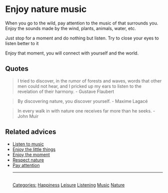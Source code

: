 # Enjoy nature music

When you go to the wild, pay attention to the music of that surrounds you. Enjoy the sounds made by the wind, plants, animals, water, etc.
 
Just stop for a moment and do nothing but listen. Try to close your eyes to listen better to it
 
Enjoy that moment, you will connect with yourself and the world.

## Quotes

> I tried to discover, in the rumor of forests and waves, words that other men could not hear, and I pricked up my ears to listen to the revelation of their harmony. - Gustave Flaubert

> By discovering nature, you discover yourself. - Maxime Lagacé

> In every walk in with nature one receives far more than he seeks. - John Muir

## Related advices

- [Listen to music](../Listen%20to%20music/index.md)
- [Enjoy the little things](../Enjoy%20the%20little%20things/index.md)
- [Enjoy the moment](../Enjoy%20the%20moment/index.md)
- [Respect nature](../Respect%20nature/index.md)
- [Pay attention](../Pay%20attention/index.md)<hr/><br/>[Categories:](../Categories/index.md) [Happiness](../Categories/Happiness.md) [Leisure](../Categories/Leisure.md) [Listening](../Categories/Listening.md) [Music](../Categories/Music.md) [Nature](../Categories/Nature.md)
